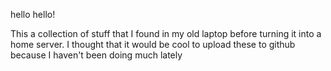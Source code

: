 hello hello!

This a collection of stuff that I found in my old laptop before turning it into a home server. I thought that it would be cool to upload these to github because I haven't been doing much lately
